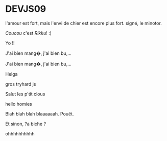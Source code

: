 # DEVJS09




l'amour est fort, mais l'envi de chier est encore plus fort.
signé, le minotor.

*Coucou* c'est _Rikku_! :)

Yo !!

J'ai bien mang�, j'ai bien bu,...


J'ai bien mang�, j'ai bien bu,...



Helga

gros tryhard js 


Salut les p'tit clous


hello homies










Blah blah blah blaaaaaah. Pouêt.


Et sinon, ?a biche ?




 ohhhhhhhhhh

